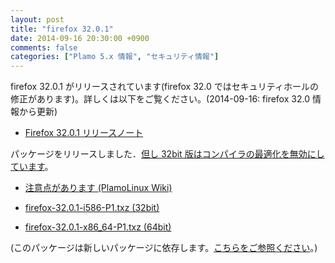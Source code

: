 ```yaml
---
layout: post
title: "firefox 32.0.1"
date: 2014-09-16 20:30:00 +0900
comments: false
categories: ["Plamo 5.x 情報", "セキュリティ情報"]
---
```


firefox 32.0.1 がリリースされています(firefox 32.0 ではセキュリティホールの修正があります)。詳しくは以下をご覧ください。(2014-09-16: firefox 32.0 情報から更新)

* [Firefox 32.0.1 リリースノート](http://www.mozilla.jp/firefox/32.0.1/releasenotes/)

パッケージをリリースしました．[但し 32bit 版はコンパイラの最適化を無効にしています](http://www.linet.gr.jp/~kojima/Plamo/ML/htdocs/201409/msg00000.html)。

* [注意点があります (PlamoLinux Wiki)](http://plamo.linet.gr.jp/wiki/index.php?%C9%D4%B6%F1%B9%E7%CA%F3%B9%F0%2F5.0%20x86_64%2F48)

* [firefox-32.0.1-i586-P1.txz (32bit)](ftp://plamo.linet.gr.jp/pub/Plamo-5.x/x86/plamo/04_xapps/firefox-32.0.1-i586-P1.txz)
* [firefox-32.0.1-x86_64-P1.txz (64bit)](ftp://plamo.linet.gr.jp/pub/Plamo-5.x/x86_64/plamo/04_xapps/firefox-32.0.1-x86_64-P1.txz)

(このパッケージは新しいパッケージに依存します。[こちらをご参照ください](/blog/2014/08/05/glibc-gcc/)。)